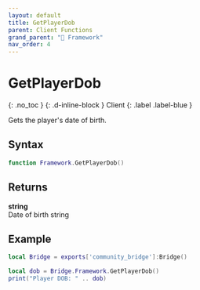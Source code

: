 ```yaml
---
layout: default
title: GetPlayerDob
parent: Client Functions
grand_parent: "🧩 Framework"
nav_order: 4
---
```


# GetPlayerDob
{: .no_toc }
{: .d-inline-block }
Client
{: .label .label-blue }

Gets the player's date of birth.

## Syntax

```lua
function Framework.GetPlayerDob()
```

## Returns

**string**  
Date of birth string

## Example

```lua
local Bridge = exports['community_bridge']:Bridge()

local dob = Bridge.Framework.GetPlayerDob()
print("Player DOB: " .. dob)
```
